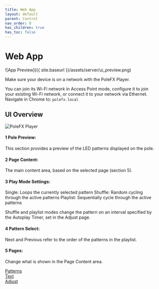 ```yaml
---
title: Web App
layout: default
parent: Control
nav_order: 0
has_children: true
has_toc: false
---
```


# Web App

![App Preview]({{ site.baseurl }}/assets/server/ui_preview.png)

Make sure your device is on a network with the PoleFX Player. 

You can join its Wi-Fi network in Access Point mode, configure it to join your existing Wi-Fi network, or connect it to your network via Ethernet. Navigate in Chrome to: `polefx.local`

## UI Overview

<img src="{{ site.baseurl }}/assets/server/ui_preview_labels.png" alt="PoleFX Player">

#### 1 Pole Preview: 

This section provides a preview of the LED patterns displayed on the pole. 

#### 2 Page Content: 

The main content area, based on the selected page (section 5).

#### 3 Play Mode Settings: 

Single: Loops the currently selected pattern
Shuffle: Random cycling through the active patterns
Playlist: Sequentially cycle through the active patterns

Shuffle and playlist modes change the pattern on an interval specified by the Autoplay Timer, set in the Adjust page.

#### 4 Pattern Select: 

Next and Previous refer to the order of the patterns in the playlist.

#### 5 Pages: 

Change what is shown in the Page Content area.

<a href="{{ site.baseurl }}/control/web_app/patterns.html">Patterns</a><br>
<a href="{{ site.baseurl }}/control/web_app/text.html">Text</a><br>
<a href="{{ site.baseurl }}/control/web_app/adjust.html">Adjust</a>